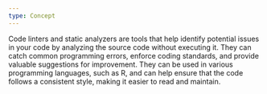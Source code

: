 ```yaml
---
type: Concept
---
```


Code linters and static analyzers are tools that help identify potential issues in your code by analyzing the source code without executing it. They can catch common programming errors, enforce coding standards, and provide valuable suggestions for improvement. They can be used in various programming languages, such as R, and can help ensure that the code follows a consistent style, making it easier to read and maintain.
